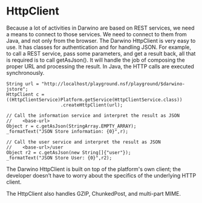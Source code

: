 # HttpClient
Because a lot of activities in Darwino are based on REST services, we need a means to connect to those services. We need to connect to them from Java, and not only from the browser. The Darwino HttpClient is very easy to use. It has classes for authentication and for handling JSON. For example, to call a REST service, pass some parameters, and get a result back, all that is required is to call getAsJson(). It will handle the job of composing the proper URL and processing the result. In Java, the HTTP calls are executed synchronously.

```
String url = "http://localhost/playground.nsf/playground/$darwino-jstore";
HttpClient c = ((HttpClientService)Platform.getService(HttpClientService.class))
  					.createHttpClient(url);

// Call the information service and interpret the result as JSON
//    <base-url>
Object r = c.getAsJson(StringArray.EMPTY_ARRAY);                      
_formatText("JSON Store information: {0}",r);

// Call the user service and interpret the result as JSON
//    <base-url>/user
Object r2 = c.getAsJson(new String[]{"user"});                      
_formatText("JSON Store User: {0}",r2);

```
The Darwino HttpClient is built on top of the platform's own client; the developer doesn’t have to worry about the specifics of the underlying HTTP client.
 
The HttpClient also handles GZIP, ChunkedPost, and multi-part MIME.
